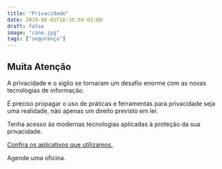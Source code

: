 ```yaml
---
title: "Privacidade"
date: 2019-06-01T16:35:59-03:00
draft: false
image: "cone.jpg"
tags: ["segurança"]
---
```


## Muita Atenção

A privacidade e o sigilo se tornaram um desafio enorme com as novas tecnologias de informação.

É preciso propagar o uso de práticas e ferramentas para privacidade seja uma realidade, não apenas um direito previsto em lei.

Tenha acesso às modernas tecnologias aplicadas à proteção da sua privacidade.

<a data-disable-linkrewriter="true" data-modal-video="" data-modal-size="854x480" target="modal-frame" href="https://securityinabox.org/pt/" class=" unifyCta">Confira os aplicativos que utilizamos.</a>

Agende uma oficina.

